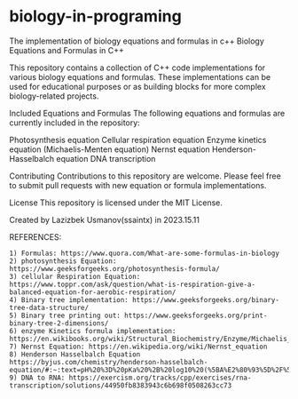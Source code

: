 # biology-in-programing
The implementation of biology equations and formulas in c++
Biology Equations and Formulas in C++

This repository contains a collection of C++ code implementations for various biology equations and formulas. These implementations can be used for educational purposes or as building blocks for more complex biology-related projects.

Included Equations and Formulas
The following equations and formulas are currently included in the repository:

Photosynthesis equation
Cellular respiration equation
Enzyme kinetics equation (Michaelis-Menten equation)
Nernst equation
Henderson-Hasselbalch equation
DNA transcription

Contributing
Contributions to this repository are welcome. Please feel free to submit pull requests with new equation or formula implementations.

License
This repository is licensed under the MIT License.

Created by Lazizbek Usmanov(ssaintx) in 2023.15.11

REFERENCES:

    1) Formulas: https://www.quora.com/What-are-some-formulas-in-biology
    2) photosynthesis Equation: https://www.geeksforgeeks.org/photosynthesis-formula/
    3) cellular Respiration Equation: https://www.toppr.com/ask/question/what-is-respiration-give-a-balanced-equation-for-aerobic-respiration/
    4) Binary tree implementation: https://www.geeksforgeeks.org/binary-tree-data-structure/
    5) Binary tree printing out: https://www.geeksforgeeks.org/print-binary-tree-2-dimensions/
    6) enzyme Kinetics formula implementation: https://en.wikibooks.org/wiki/Structural_Biochemistry/Enzyme/Michaelis_and_Menten_Equation#:~:text=The%20Michaelis%2DMenten%20equation%20arises,and%20P%20is%20the%20product.
    7) Nernst Equation: https://en.wikipedia.org/wiki/Nernst_equation
    8) Henderson Hasselbalch Equation https://byjus.com/chemistry/henderson-hasselbalch-equation/#:~:text=pH%20%3D%20pKa%20%2B%20log10%20(%5BA%E2%80%93%5D%2F%5BHA%5D)&text=An%20equation%20that%20could%20calculate,Danish%20chemist%20Karl%20Albert%20Hasselbalch.
    9) DNA to RNA: https://exercism.org/tracks/cpp/exercises/rna-transcription/solutions/44950fb8383943c6b698f0508263cc73
